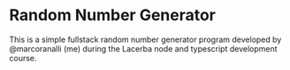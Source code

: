 # Random Number Generator

This is a simple fullstack random number generator program developed by @marcoranalli (me) during the Lacerba node and typescript development course.
